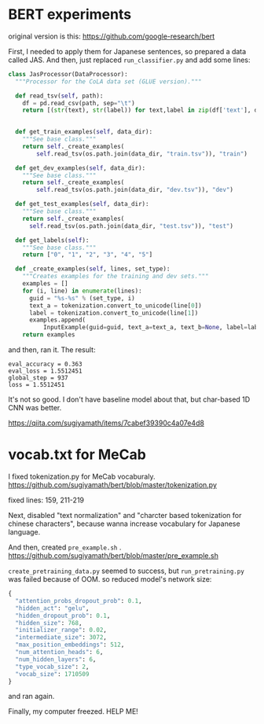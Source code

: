 # BERT experiments

original version is this: https://github.com/google-research/bert

First, I needed to apply them for Japanese sentences, so prepared a data called JAS.
And then, just replaced ```run_classifier.py``` and add some lines:

```python
class JasProcessor(DataProcessor):
  """Processor for the CoLA data set (GLUE version)."""

  def read_tsv(self, path):
    df = pd.read_csv(path, sep="\t")
    return [(str(text), str(label)) for text,label in zip(df['text'], df['label'])]

  
  def get_train_examples(self, data_dir):
    """See base class."""
    return self._create_examples(
        self.read_tsv(os.path.join(data_dir, "train.tsv")), "train")

  def get_dev_examples(self, data_dir):
    """See base class."""
    return self._create_examples(
        self.read_tsv(os.path.join(data_dir, "dev.tsv")), "dev")

  def get_test_examples(self, data_dir):
    """See base class."""
    return self._create_examples(
      self.read_tsv(os.path.join(data_dir, "test.tsv")), "test")

  def get_labels(self):
    """See base class."""
    return ["0", "1", "2", "3", "4", "5"]

  def _create_examples(self, lines, set_type):
    """Creates examples for the training and dev sets."""
    examples = []
    for (i, line) in enumerate(lines):
      guid = "%s-%s" % (set_type, i)
      text_a = tokenization.convert_to_unicode(line[0])
      label = tokenization.convert_to_unicode(line[1])
      examples.append(
          InputExample(guid=guid, text_a=text_a, text_b=None, label=label))
    return examples
```

and then, ran it. The result:

```
eval_accuracy = 0.363
eval_loss = 1.5512451
global_step = 937
loss = 1.5512451
```

It's not so good. I don't have baseline model about that, but char-based 1D CNN was better.

https://qiita.com/sugiyamath/items/7cabef39390c4a07e4d8


# vocab.txt for MeCab

I fixed tokenization.py for MeCab vocaburaly.
https://github.com/sugiyamath/bert/blob/master/tokenization.py

fixed lines: 159, 211-219

Next, disabled "text normalization" and "charcter based tokenization for chinese characters", because wanna increase vocabulary for Japanese language.

And then, created ```pre_example.sh``` .
https://github.com/sugiyamath/bert/blob/master/pre_example.sh

```create_pretraining_data.py``` seemed to success, but ```run_pretraining.py``` was failed because of OOM.
so reduced model's network size:

```python
{
  "attention_probs_dropout_prob": 0.1,
  "hidden_act": "gelu",
  "hidden_dropout_prob": 0.1,
  "hidden_size": 768,
  "initializer_range": 0.02,
  "intermediate_size": 3072,
  "max_position_embeddings": 512,
  "num_attention_heads": 6,
  "num_hidden_layers": 6,
  "type_vocab_size": 2,
  "vocab_size": 1710509
}
```

and ran again.

Finally, my computer freezed. HELP ME!